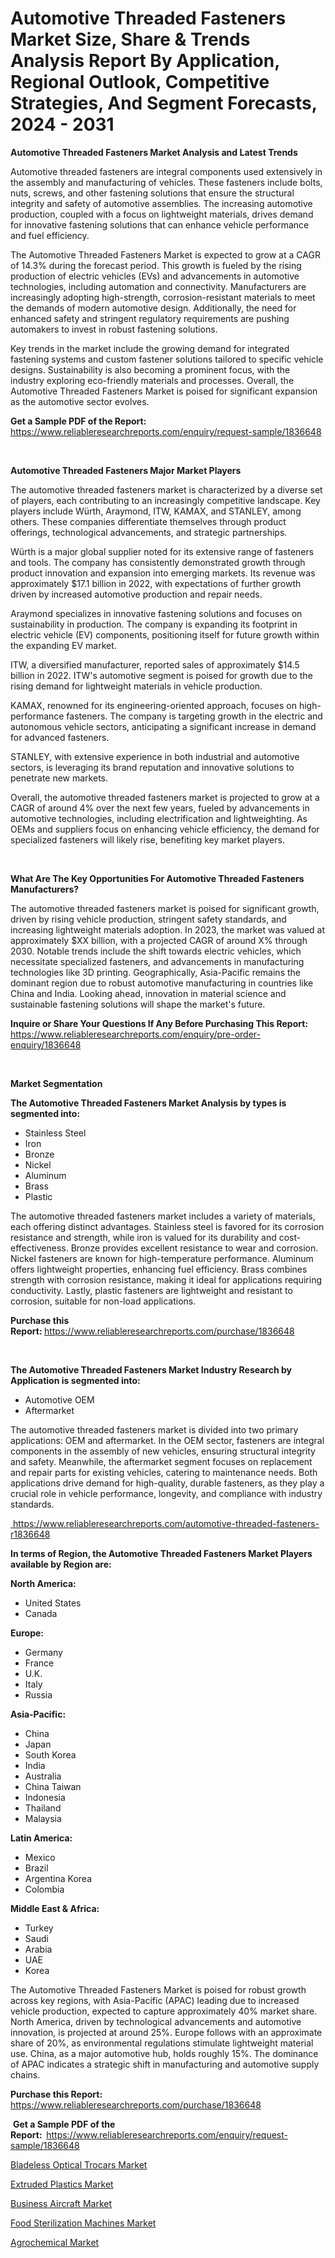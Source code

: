 <p><h1>Automotive Threaded Fasteners Market Size, Share & Trends Analysis Report By Application, Regional Outlook, Competitive Strategies, And Segment Forecasts, 2024 - 2031</h1></p><p><strong>Automotive Threaded Fasteners Market Analysis and Latest Trends</strong></p>
<p><p>Automotive threaded fasteners are integral components used extensively in the assembly and manufacturing of vehicles. These fasteners include bolts, nuts, screws, and other fastening solutions that ensure the structural integrity and safety of automotive assemblies. The increasing automotive production, coupled with a focus on lightweight materials, drives demand for innovative fastening solutions that can enhance vehicle performance and fuel efficiency.</p><p>The Automotive Threaded Fasteners Market is expected to grow at a CAGR of 14.3% during the forecast period. This growth is fueled by the rising production of electric vehicles (EVs) and advancements in automotive technologies, including automation and connectivity. Manufacturers are increasingly adopting high-strength, corrosion-resistant materials to meet the demands of modern automotive design. Additionally, the need for enhanced safety and stringent regulatory requirements are pushing automakers to invest in robust fastening solutions.</p><p>Key trends in the market include the growing demand for integrated fastening systems and custom fastener solutions tailored to specific vehicle designs. Sustainability is also becoming a prominent focus, with the industry exploring eco-friendly materials and processes. Overall, the Automotive Threaded Fasteners Market is poised for significant expansion as the automotive sector evolves.</p></p>
<p><strong>Get a Sample PDF of the Report:&nbsp;</strong> <a href="https://www.reliableresearchreports.com/enquiry/request-sample/1836648?utm_campaign=31&utm_medium=2&utm_source=Github&utm_content=ia&utm_term=16102024&utm_id=automotive-threaded-fasteners">https://www.reliableresearchreports.com/enquiry/request-sample/1836648</a></p>
<p>&nbsp;</p>
<p><strong>Automotive Threaded Fasteners Major Market Players</strong></p>
<p><p>The automotive threaded fasteners market is characterized by a diverse set of players, each contributing to an increasingly competitive landscape. Key players include Würth, Araymond, ITW, KAMAX, and STANLEY, among others. These companies differentiate themselves through product offerings, technological advancements, and strategic partnerships.</p><p>Würth is a major global supplier noted for its extensive range of fasteners and tools. The company has consistently demonstrated growth through product innovation and expansion into emerging markets. Its revenue was approximately $17.1 billion in 2022, with expectations of further growth driven by increased automotive production and repair needs.</p><p>Araymond specializes in innovative fastening solutions and focuses on sustainability in production. The company is expanding its footprint in electric vehicle (EV) components, positioning itself for future growth within the expanding EV market.</p><p>ITW, a diversified manufacturer, reported sales of approximately $14.5 billion in 2022. ITW's automotive segment is poised for growth due to the rising demand for lightweight materials in vehicle production.</p><p>KAMAX, renowned for its engineering-oriented approach, focuses on high-performance fasteners. The company is targeting growth in the electric and autonomous vehicle sectors, anticipating a significant increase in demand for advanced fasteners.</p><p>STANLEY, with extensive experience in both industrial and automotive sectors, is leveraging its brand reputation and innovative solutions to penetrate new markets.</p><p>Overall, the automotive threaded fasteners market is projected to grow at a CAGR of around 4% over the next few years, fueled by advancements in automotive technologies, including electrification and lightweighting. As OEMs and suppliers focus on enhancing vehicle efficiency, the demand for specialized fasteners will likely rise, benefiting key market players.</p></p>
<p>&nbsp;</p>
<p><strong>What Are The Key Opportunities For Automotive Threaded Fasteners Manufacturers?</strong></p>
<p><p>The automotive threaded fasteners market is poised for significant growth, driven by rising vehicle production, stringent safety standards, and increasing lightweight materials adoption. In 2023, the market was valued at approximately $XX billion, with a projected CAGR of around X% through 2030. Notable trends include the shift towards electric vehicles, which necessitate specialized fasteners, and advancements in manufacturing technologies like 3D printing. Geographically, Asia-Pacific remains the dominant region due to robust automotive manufacturing in countries like China and India. Looking ahead, innovation in material science and sustainable fastening solutions will shape the market's future.</p></p>
<p><strong>Inquire or Share Your Questions If Any Before Purchasing This Report:</strong> <a href="https://www.reliableresearchreports.com/enquiry/pre-order-enquiry/1836648?utm_campaign=31&utm_medium=2&utm_source=Github&utm_content=ia&utm_term=16102024&utm_id=automotive-threaded-fasteners">https://www.reliableresearchreports.com/enquiry/pre-order-enquiry/1836648</a></p>
<p>&nbsp;</p>
<p><strong>Market Segmentation</strong></p>
<p><strong>The Automotive Threaded Fasteners Market Analysis by types is segmented into:</strong></p>
<p><ul><li>Stainless Steel</li><li>Iron</li><li>Bronze</li><li>Nickel</li><li>Aluminum</li><li>Brass</li><li>Plastic</li></ul></p>
<p><p>The automotive threaded fasteners market includes a variety of materials, each offering distinct advantages. Stainless steel is favored for its corrosion resistance and strength, while iron is valued for its durability and cost-effectiveness. Bronze provides excellent resistance to wear and corrosion. Nickel fasteners are known for high-temperature performance. Aluminum offers lightweight properties, enhancing fuel efficiency. Brass combines strength with corrosion resistance, making it ideal for applications requiring conductivity. Lastly, plastic fasteners are lightweight and resistant to corrosion, suitable for non-load applications.</p></p>
<p><strong>Purchase this Report:&nbsp;</strong><a href="https://www.reliableresearchreports.com/purchase/1836648?utm_campaign=31&utm_medium=2&utm_source=Github&utm_content=ia&utm_term=16102024&utm_id=automotive-threaded-fasteners">https://www.reliableresearchreports.com/purchase/1836648</a></p>
<p>&nbsp;</p>
<p><strong>The Automotive Threaded Fasteners Market Industry Research by Application is segmented into:</strong></p>
<p><ul><li>Automotive OEM</li><li>Aftermarket</li></ul></p>
<p><p>The automotive threaded fasteners market is divided into two primary applications: OEM and aftermarket. In the OEM sector, fasteners are integral components in the assembly of new vehicles, ensuring structural integrity and safety. Meanwhile, the aftermarket segment focuses on replacement and repair parts for existing vehicles, catering to maintenance needs. Both applications drive demand for high-quality, durable fasteners, as they play a crucial role in vehicle performance, longevity, and compliance with industry standards.</p></p>
<p><a href="https://www.reliableresearchreports.com/automotive-threaded-fasteners-r1836648?utm_campaign=31&utm_medium=2&utm_source=Github&utm_content=ia&utm_term=16102024&utm_id=automotive-threaded-fasteners">&nbsp;https://www.reliableresearchreports.com/automotive-threaded-fasteners-r1836648</a></p>
<p><strong>In terms of Region, the Automotive Threaded Fasteners Market Players available by Region are:</strong></p>
<p>
    <p> <strong> North America: </strong>
        <ul>
            <li>United States</li>
            <li>Canada</li>
        </ul>
        </p> 
    <p> <strong> Europe: </strong>
        <ul>
            <li>Germany</li>
            <li>France</li>
            <li>U.K.</li>
            <li>Italy</li>
            <li>Russia</li>
        </ul>
        </p> 
    <p> <strong> Asia-Pacific: </strong>
        <ul>
            <li>China</li>
            <li>Japan</li>
            <li>South Korea</li>
            <li>India</li>
            <li>Australia</li>
            <li>China Taiwan</li>
            <li>Indonesia</li>
            <li>Thailand</li>
            <li>Malaysia</li>
        </ul>
        </p> 
    <p> <strong> Latin America: </strong>
        <ul>
            <li>Mexico</li>
            <li>Brazil</li>
            <li>Argentina Korea</li>
            <li>Colombia</li>
        </ul>
        </p> 
    <p> <strong> Middle East & Africa: </strong>
        <ul>
            <li>Turkey</li>
            <li>Saudi</li>
            <li>Arabia</li>
            <li>UAE</li>
            <li>Korea</li>
        </ul>
    </p>
    </p>
<p><p>The Automotive Threaded Fasteners Market is poised for robust growth across key regions, with Asia-Pacific (APAC) leading due to increased vehicle production, expected to capture approximately 40% market share. North America, driven by technological advancements and automotive innovation, is projected at around 25%. Europe follows with an approximate share of 20%, as environmental regulations stimulate lightweight material use. China, as a major automotive hub, holds roughly 15%. The dominance of APAC indicates a strategic shift in manufacturing and automotive supply chains.</p></p>
<p><strong>Purchase this Report: </strong><a href="https://www.reliableresearchreports.com/purchase/1836648?utm_campaign=31&utm_medium=2&utm_source=Github&utm_content=ia&utm_term=16102024&utm_id=automotive-threaded-fasteners">https://www.reliableresearchreports.com/purchase/1836648</a></p>
<p>&nbsp;<strong>Get a Sample PDF of the Report:&nbsp;&nbsp;</strong><a href="https://www.reliableresearchreports.com/enquiry/request-sample/1836648?utm_campaign=31&utm_medium=2&utm_source=Github&utm_content=ia&utm_term=16102024&utm_id=automotive-threaded-fasteners">https://www.reliableresearchreports.com/enquiry/request-sample/1836648</a></p>
<p><strong></strong></p>
<p><p><a href="https://github.com/MonroeBullock54/Market-Research-Report-List-1/blob/main/bladeless-optical-trocars-market.md?utm_campaign=31&utm_medium=2&utm_source=Github&utm_content=ia&utm_term=16102024&utm_id=automotive-threaded-fasteners">Bladeless Optical Trocars Market</a></p><p><a href="https://www.linkedin.com/pulse/extruded-plastics-market-research-report-exploring-size-revenue-dn1fc?utm_campaign=31&utm_medium=2&utm_source=Github&utm_content=ia&utm_term=16102024&utm_id=automotive-threaded-fasteners">Extruded Plastics Market</a></p><p><a href="https://www.linkedin.com/pulse/analyzing-global-business-aircraft-market-growth-prospects-0dqoe?utm_campaign=31&utm_medium=2&utm_source=Github&utm_content=ia&utm_term=16102024&utm_id=automotive-threaded-fasteners">Business Aircraft Market</a></p><p><a href="https://github.com/juniordelafrance/Market-Research-Report-List-5/blob/main/food-sterilization-machines-market.md?utm_campaign=31&utm_medium=2&utm_source=Github&utm_content=ia&utm_term=16102024&utm_id=automotive-threaded-fasteners">Food Sterilization Machines Market</a></p><p><a href="https://www.linkedin.com/pulse/agrochemical-market-overview-forecast-2024-2031-detailed-fmwdf?utm_campaign=31&utm_medium=2&utm_source=Github&utm_content=ia&utm_term=16102024&utm_id=automotive-threaded-fasteners">Agrochemical Market</a></p></p>